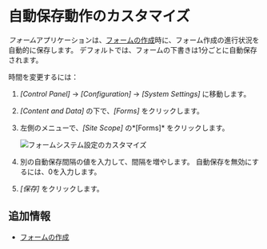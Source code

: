 # 自動保存動作のカスタマイズ

*フォーム*アプリケーションは、[フォームの作成](./creating-forms.md)時に、フォーム作成の進行状況を自動的に保存します。 デフォルトでは、フォームの下書きは1分ごとに自動保存されます。

時間を変更するには：

1.  *[Control Panel]* → *[Configuration]* → *[System Settings]* に移動します。

2.  *[Content and Data]* の下で、*[Forms]* をクリックします。

3.  左側のメニューで、*[Site Scope]* の*[Forms]* をクリックします。

    ![フォームシステム設定のカスタマイズ](./customizing-auto-save-behavior/images/01.png)

4.  別の自動保存間隔の値を入力して、間隔を増やします。 自動保存を無効にするには、0を入力します。

5.  *[保存]* をクリックします。

## 追加情報

  - [フォームの作成](./creating-forms.md)
